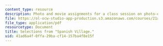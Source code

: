 ```yaml
---
content_type: resource
description: Photo and movie assignments for a class session on photo-essays and photo-ethnography.
file: https://ol-ocw-studio-app-production.s3.amazonaws.com/courses/21a-348-photography-and-truth-spring-2008/41ad6a4f0ffa29bacf14157ba4f8e15f_MIT21A_348S08_village.pdf
file_type: application/pdf
resourcetype: Document
title: Selections from "Spanish Village."
uid: 41ad6a4f-0ffa-29ba-cf14-157ba4f8e15f
---
```

